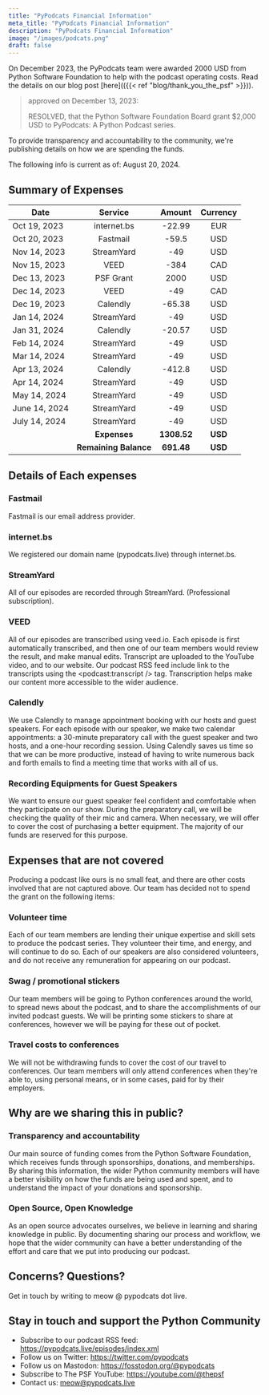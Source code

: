 ```yaml
---
title: "PyPodcats Financial Information"
meta_title: "PyPodcats Financial Information"
description: "PyPodcats Financial Information"
image: "/images/podcats.png"
draft: false
---
```



On December 2023, the PyPodcats team were awarded 2000 USD from Python Software Foundation to help with the
podcast operating costs. Read the details on our blog post [here](({{< ref "blog/thank_you_the_psf" >}})).


> approved on December 13, 2023:
> 
> RESOLVED, that the Python Software Foundation Board grant $2,000 USD to PyPodcats: A Python Podcast series.


To provide transparency and accountability to the community, we're publishing details on how we are spending the funds.

The following info is current as of: August 20, 2024.

## Summary of Expenses

| Date          |        Service        |   Amount    | Currency |
|---------------|:---------------------:|:-----------:|:--------:|
| Oct 19, 2023  |      internet.bs      |   -22.99    |   EUR    |
| Oct 20, 2023  |       Fastmail        |    -59.5    |   USD    |
| Nov 14, 2023  |      StreamYard       |     -49     |   USD    |
| Nov 15, 2023  |         VEED          |    -384     |   CAD    |
| Dec 13, 2023  |       PSF Grant       |    2000     |   USD    |
| Dec 14, 2023  |         VEED          |     -49     |   CAD    |
| Dec 19, 2023  |       Calendly        |   -65.38    |   USD    |
| Jan 14, 2024  |      StreamYard       |     -49     |   USD    |
| Jan 31, 2024  |   Calendly            |   -20.57    |   USD    |
| Feb 14, 2024  |      StreamYard       |     -49     |   USD    |
| Mar 14, 2024  |      StreamYard       |     -49     |   USD    |
| Apr 13, 2024  |       Calendly        |   -412.8    |   USD    |
| Apr 14, 2024  |      StreamYard       |     -49     |   USD    |
| May 14, 2024  |      StreamYard       |     -49     |   USD    |
| June 14, 2024 |      StreamYard       |     -49     |   USD    |
| July 14, 2024 |      StreamYard       |     -49     |   USD    |
|               |     **Expenses**      | **1308.52** | **USD**  |
|               | **Remaining Balance** | **691.48**  | **USD**  |

## Details of Each expenses

### Fastmail

Fastmail is our email address provider.

### internet.bs

We registered our domain name (pypodcats.live) through internet.bs.

### StreamYard

All of our episodes are recorded through StreamYard. (Professional subscription).

### VEED

All of our episodes are transcribed using veed.io. Each episode is first automatically transcribed, and then one of our team
members would review the result, and make manual edits. Transcript are uploaded to the YouTube video, and to our website.
Our podcast RSS feed include link to the transcripts using the <podcast:transcript /> tag. Transcription helps make
our content more accessible to the wider audience.

### Calendly

We use Calendly to manage appointment booking with our hosts and guest speakers. For each episode with our speaker,
we make two calendar appointments: a 30-minute preparatory call with the guest speaker and two hosts,
and a one-hour recording session. Using Calendly saves us time so that we can be more productive, instead of having to
write numerous back and forth emails to find a meeting time that works with all of us.

### Recording Equipments for Guest Speakers

We want to ensure our guest speaker feel confident and comfortable when they participate on our show. During the preparatory call,
we will be checking the quality of their mic and camera. When necessary, we will offer to cover the cost of
purchasing a better equipment. The majority of our funds are reserved for this purpose.

## Expenses that are not covered

Producing a podcast like ours is no small feat, and there are other costs involved that are not captured above.
Our team has decided not to spend the grant on the following items:

### Volunteer time

Each of our team members are lending their unique expertise and skill sets to produce the podcast series. They volunteer
their time, and energy, and will continue to do so.
Each of our speakers are also considered volunteers, and do not receive any remuneration for appearing on our podcast.

### Swag / promotional stickers

Our team members will be going to Python conferences around the world, to spread news about the podcast, and to share the accomplishments
of our invited podcast guests. We will be printing some stickers to share at conferences, however we will be paying for these out of pocket.

### Travel costs to conferences

We will not be withdrawing funds to cover the cost of our travel to conferences. Our team members will only attend conferences
when they're able to, using personal means, or in some cases, paid for by their employers.

## Why are we sharing this in public?

### Transparency and accountability

Our main source of funding comes from the Python Software Foundation, which receives funds through sponsorships, donations, and
memberships. By sharing this information, the wider Python community members will have a better visibility on how
the funds are being used and spent, and to understand the impact of your donations and sponsorship.

### Open Source, Open Knowledge

As an open source advocates ourselves, we believe in learning and sharing knowledge in public.
By documenting sharing our process and workflow, we hope that the wider community
can have a better understanding of the effort and care that we put into producing our podcast.

## Concerns? Questions?

Get in touch by writing to meow @ pypodcats dot live.

## Stay in touch and support the Python Community

- Subscribe to our podcast RSS feed: https://pypodcats.live/episodes/index.xml
- Follow us on Twitter: https://twitter.com/pypodcats
- Follow us on Mastodon: https://fosstodon.org/@pypodcats
- Subscribe to The PSF YouTube: https://youtube.com/@thepsf
- Contact us: meow@pypodcats.live
